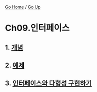 [Go Home](https://github.com/devJRL/CodeLab-JAVA-Basic#codelab-java-basic) / [Go Up](..)

# Ch09.인터페이스

## 1. [개념](./intro)

## 2. [예제](./exmaple)

## 3. [인터페이스와 다형성 구현하기](./practice)
